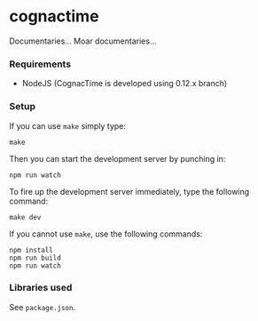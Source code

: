 # cognactime
Documentaries... Moar documentaries...

### Requirements

* NodeJS (CognacTime is developed using 0.12.x branch)

### Setup

If you can use `make` simply type:

```
make
```

Then you can start the development server by punching in:

```
npm run watch
```

To fire up the development server immediately, type the following command:

```
make dev
```

If you cannot use `make`, use the following commands:

```
npm install
npm run build
npm run watch
```

### Libraries used

See `package.json`.
